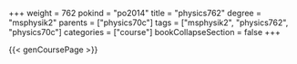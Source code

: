+++
weight = 762
pokind = "po2014"
title = "physics762"
degree = "msphysik2"
parents = ["physics70c"]
tags = ["msphysik2", "physics762", "physics70c"]
categories = ["course"]
bookCollapseSection = false
+++

{{< genCoursePage >}}
